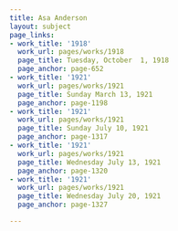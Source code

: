 ```yaml
---
title: Asa Anderson
layout: subject
page_links:
- work_title: '1918'
  work_url: pages/works/1918
  page_title: Tuesday, October  1, 1918
  page_anchor: page-652
- work_title: '1921'
  work_url: pages/works/1921
  page_title: Sunday March 13, 1921
  page_anchor: page-1198
- work_title: '1921'
  work_url: pages/works/1921
  page_title: Sunday July 10, 1921
  page_anchor: page-1317
- work_title: '1921'
  work_url: pages/works/1921
  page_title: Wednesday July 13, 1921
  page_anchor: page-1320
- work_title: '1921'
  work_url: pages/works/1921
  page_title: Wednesday July 20, 1921
  page_anchor: page-1327

---
```


